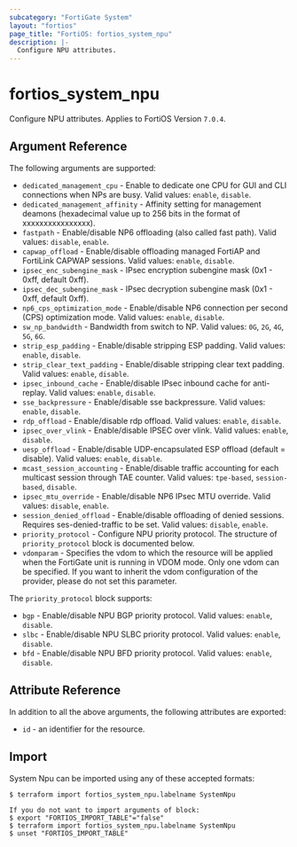 ```yaml
---
subcategory: "FortiGate System"
layout: "fortios"
page_title: "FortiOS: fortios_system_npu"
description: |-
  Configure NPU attributes.
---
```


# fortios_system_npu
Configure NPU attributes. Applies to FortiOS Version `7.0.4`.

## Argument Reference

The following arguments are supported:

* `dedicated_management_cpu` - Enable to dedicate one CPU for GUI and CLI connections when NPs are busy. Valid values: `enable`, `disable`.
* `dedicated_management_affinity` - Affinity setting for management deamons (hexadecimal value up to 256 bits in the format of xxxxxxxxxxxxxxxx).
* `fastpath` - Enable/disable NP6 offloading (also called fast path). Valid values: `disable`, `enable`.
* `capwap_offload` - Enable/disable offloading managed FortiAP and FortiLink CAPWAP sessions. Valid values: `enable`, `disable`.
* `ipsec_enc_subengine_mask` - IPsec encryption subengine mask (0x1 - 0xff, default 0xff).
* `ipsec_dec_subengine_mask` - IPsec decryption subengine mask (0x1 - 0xff, default 0xff).
* `np6_cps_optimization_mode` - Enable/disable NP6 connection per second (CPS) optimization mode. Valid values: `enable`, `disable`.
* `sw_np_bandwidth` - Bandwidth from switch to NP. Valid values: `0G`, `2G`, `4G`, `5G`, `6G`.
* `strip_esp_padding` - Enable/disable stripping ESP padding. Valid values: `enable`, `disable`.
* `strip_clear_text_padding` - Enable/disable stripping clear text padding. Valid values: `enable`, `disable`.
* `ipsec_inbound_cache` - Enable/disable IPsec inbound cache for anti-replay. Valid values: `enable`, `disable`.
* `sse_backpressure` - Enable/disable sse backpressure. Valid values: `enable`, `disable`.
* `rdp_offload` - Enable/disable rdp offload. Valid values: `enable`, `disable`.
* `ipsec_over_vlink` - Enable/disable IPSEC over vlink. Valid values: `enable`, `disable`.
* `uesp_offload` - Enable/disable UDP-encapsulated ESP offload (default = disable). Valid values: `enable`, `disable`.
* `mcast_session_accounting` - Enable/disable traffic accounting for each multicast session through TAE counter. Valid values: `tpe-based`, `session-based`, `disable`.
* `ipsec_mtu_override` - Enable/disable NP6 IPsec MTU override. Valid values: `disable`, `enable`.
* `session_denied_offload` - Enable/disable offloading of denied sessions. Requires ses-denied-traffic to be set. Valid values: `disable`, `enable`.
* `priority_protocol` - Configure NPU priority protocol. The structure of `priority_protocol` block is documented below.
* `vdomparam` - Specifies the vdom to which the resource will be applied when the FortiGate unit is running in VDOM mode. Only one vdom can be specified. If you want to inherit the vdom configuration of the provider, please do not set this parameter.

The `priority_protocol` block supports:

* `bgp` - Enable/disable NPU BGP priority protocol. Valid values: `enable`, `disable`.
* `slbc` - Enable/disable NPU SLBC priority protocol. Valid values: `enable`, `disable`.
* `bfd` - Enable/disable NPU BFD priority protocol. Valid values: `enable`, `disable`.


## Attribute Reference

In addition to all the above arguments, the following attributes are exported:
* `id` - an identifier for the resource.

## Import

System Npu can be imported using any of these accepted formats:
```
$ terraform import fortios_system_npu.labelname SystemNpu

If you do not want to import arguments of block:
$ export "FORTIOS_IMPORT_TABLE"="false"
$ terraform import fortios_system_npu.labelname SystemNpu
$ unset "FORTIOS_IMPORT_TABLE"
```
